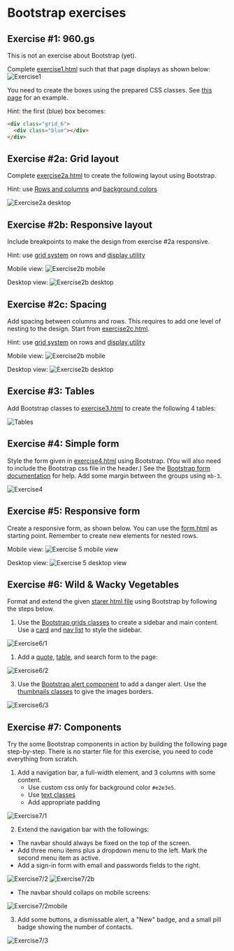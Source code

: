 # Bootstrap exercises

## Exercise #1: 960.gs

This is not an exercise about Bootstrap (yet).

Complete [exercise1.html](exercise1.html) such that that page displays as shown below:
![Exercise1](images/exercise1.png)

You need to create the boxes using the prepared CSS classes. See [this page](http://960.gs/demo.html) for an example.

Hint: the first (blue) box becomes:

```html
<div class="grid_6">
  <div class="blue"></div>
</div>
```

## Exercise #2a: Grid layout

Complete [exercise2a.html](exercise2a.html) to create the following layout using Bootstrap.


Hint: use [Rows and columns](https://getbootstrap.com/docs/5.0/layout/columns/) and [background colors](https://getbootstrap.com/docs/5.0/utilities/colors/#background-color)

![Exercise2a desktop](images/exercise2a.png)

## Exercise #2b: Responsive layout

Include breakpoints to make the design from exercise #2a responsive. 

Hint: use [grid system](https://getbootstrap.com/docs/5.0/layout/grid/) on rows and [display utility](https://getbootstrap.com/docs/5.0/utilities/display/)

Mobile view:
![Exercise2b mobile](images/exercise2b_mobile.png)

Desktop view:
![Exercise2b desktop](images/exercise2a.png)

## Exercise #2c: Spacing

Add spacing between columns and rows. This requires to add one level of nesting to the design.
Start from [exercise2c.html](exercise2c.html).

Hint: use [grid system](https://getbootstrap.com/docs/5.0/layout/grid/) on rows and [display utility](https://getbootstrap.com/docs/5.0/utilities/display/)

Mobile view:
![Exercise2b mobile](images/exercise2c_mobile.png)

Desktop view:
![Exercise2b desktop](images/exercise2c_desktop.png)

## Exercise #3: Tables

Add Bootstrap classes to [exercise3.html](exercise3.html) to create the following 4 tables:

![Tables](images/exercise3.png)


## Exercise #4: Simple form

Style the form given in [exercise4.html](exercise4.html) using Bootstrap. (You will also need to include the Bootstrap css file in the header.) See the [Bootstrap form documentation](https://getbootstrap.com/docs/5.0/forms/overview/) for help.
Add some margin between the groups using `mb-3`.


![Exercise4](images/exercise6.png)

## Exercise #5: Responsive form

Create a responsive form, as shown below. You can use the [form.html](../../examples/bootstrap/form.html) as starting point.
Remember to create new elements for nested rows.

Mobile view:
![Exercise 5 mobile view](images/exercise5_mobile.png)

Desktop view:
![Exercise 5 desktop view](images/exercise5_desktop.png)

## Exercise #6: Wild & Wacky Vegetables

Format and extend the given [starer html file](exercise7.html) using Bootstrap by following the steps below.

1) Use the [Bootstrap grids classes](https://getbootstrap.com/docs/5.0/layout/grid) to create a sidebar and main content.
Use a [card](https://getbootstrap.com/docs/5.0/components/card/#titles-text-and-links)  and [nav list](https://getbootstrap.com/docs/5.0/components/navs-tabs/#vertical) to style the sidebar.

![Exercise6/1](images/exercise6_1.png)

1)  Add a [quote](https://getbootstrap.com/docs/5.0/content/typography/#blockquotes), [table](https://getbootstrap.com/docs/5.0/content/tables/), and search form to the page:

![Exercise6/2](images/exercise6_2.png)

3) Use the [Bootstrap alert component](https://getbootstrap.com/docs/5.0/components/alerts) to add a danger alert. Use the [thumbnails classes](https://getbootstrap.com/docs/5.0/content/images) to give the images borders.

![Exercise6/3](images/exercise6_3.png)


## Exercise #7: Components

Try the some Bootstrap components in action by building the following page step-by-step. There is no starter file for this exercise, you need to code everything from scratch.

1) Add a navigation bar, a full-width element, and 3 columns with some content.
   - Use custom css only for background color `#e2e3e5`.
   - Use [text classes](https://getbootstrap.com/docs/5.0/content/typography/#display-headings)
   - Add appropriate padding

![Exercise7/1](images/exercise7_1.png)

2) Extend the navigation bar with the followings:
  - The navbar should always be fixed on the top of the screen.
  - Add three menu items plus a dropdown menu to the left. Mark the second menu item as active.
  - Add a sign-in form with email and passwords fields to the right.

![Exercise7/2](images/exercise7_2.png)
![Exercise7/2b](images/exercise7_2dropdown.png)

  - The navbar should collaps on mobile screens:

![Exercise7/2mobile](images/exercise7_2mobile.png)

3) Add some buttons, a dismissable alert, a "New" badge, and a small pill badge showing the number of contacts.

![Exercise7/3](images/exercise7_3.png)
